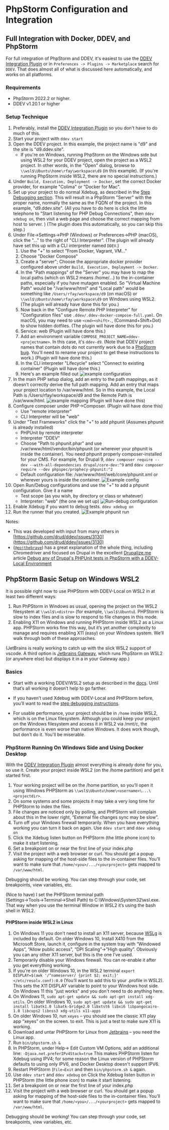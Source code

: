 # PhpStorm Configuration and Integration

## Full Integration with Docker, DDEV, and PhpStorm

For full integration of PhpStorm and DDEV, it's easiest to use the [DDEV Integration Plugin](https://plugins.jetbrains.com/plugin/18813-ddev-integration) or in `Preferences -> Plugins -> Marketplace` search for `DDEV`. That does almost all of what is discussed here automatically, and works on all platforms.

### Requirements

- PhpStorm 2022.2 or higher.
- DDEV v1.20.1 or higher

### Setup Technique

1. Preferably, install the [DDEV Integration Plugin](https://plugins.jetbrains.com/plugin/18813-ddev-integration) so you don't have to do much of this.
2. Start your project with `ddev start`
3. Open the DDEV project. In this example, the project name is "d9" and the site is "d9.ddev.site".
    - If you're on Windows, running PhpStorm on the Windows side but  using WSL2 for your DDEV project, open the project as a WSL2 project. In other words, in the "Open" dialog, browse to `\\wsl$\Ubuntu\home\rfay\workspace\d9` (in this example). (If you're running PhpStorm inside WSL2, there are no special instructions.)
4. Under `Build, Execution, Deployment -> Docker`, set the correct Docker provider, for example "Colima" or "Docker for Mac".
5. Set up your project to do normal Xdebug, as described in the [Step Debugging section](../debugging-profiling/step-debugging.md). This will result in a PhpStorm "Server" with the proper name, normally the same as the FQDN of the project. In this example, "d9.ddev.site". (All you have to do here is click the little telephone to "Start listening for PHP Debug Connections", then `ddev xdebug on`, then visit a web page and choose the correct mapping from host to server. ) (The plugin does this automatically, so you can skip this step.)
6. Under File→Settings→PHP (Windows) or Preferences→PHP (macOS), click the "..." to the right of "CLI Interpreter". (The plugin will already have set this up with a CLI interpreter named `DDEV`.)
    1. Use the "+" to select "From Docker, Vagrant, VM..."
    2. Choose "Docker Compose"
    3. Create a "server"; Choose the appropriate docker provider configured above under `Build, Execution, Deployment -> Docker`.
    4. In the "Path mappings" of the "Server" you may have to map the local paths (which on WSL2 means /home/...) to the in-container paths, especially if you have mutagen enabled. So "Virtual Machine Path" would be "/var/www/html" and "Local path" would be something like `/Users/rfay/workspace/d9` (on macOS) or `\\wsl$\Ubuntu\home\rfay\workspace\d9` on Windows using WSL2. (The plugin will already have done this for you.)
    5. Now back in the "Configure Remote PHP Interpreter" for "Configuration files" use `.ddev/.ddev-docker-compose-full.yaml`. On macOS, you may need to use `<cmd><shift>.`, (Command+Shift+Dot) to show hidden dotfiles. (The plugin will have done this for you.)
    6. Service: web (Plugin will have done this.)
    7. Add an environment variable `COMPOSE_PROJECT_NAME=ddev-<projectname>`. In this case, it's `ddev-d9`. (Note that DDEV project names that contain dots do not currently work due to a [PhpStorm bug](https://youtrack.jetbrains.com/issue/WI-63293). You'll need to rename your project to get these instructions to work.) (Plugin will have done this.)
    8. In the CLI interpreter "Lifecycle" select "Connect to existing container" (Plugin will have done this.)
    9. Here's an example filled out ![example configuration](images/cli_interpreter.png)
7. In the main PHP setup dialog, add an entry to the path mappings, as it doesn't correctly derive the full path mapping. Add an entry that maps your project location to /var/www/html. So in this example, the Local Path is /Users/rfay/workspace/d9 and the Remote Path is /var/www/html. ![example mapping](images/mapping.png) (Plugin will have done this)
8. Configure composer under PHP→Composer. (Plugin will have done this)
    - Use "remote interpreter"
    - CLI Interpreter will be "web"
9. Under "Test Frameworks" click the "+" to add phpunit (Assumes phpunit is already installed)
    - PHPUnit by remote interpreter
    - Interpreter "DDEV"
    - Choose "Path to phpunit.phar" and use /var/www/html/vendor/bin/phpunit (or wherever your phpunit is inside the container). You need phpunit properly composer-installed for your CMS. For example, for Drupal 9, `ddev composer require --dev --with-all-dependencies drupal/core-dev:^9`  and `ddev composer require --dev phpspec/prophecy-phpunit:^2`
    - Default configuration file: /var/www/html/web/core/phpunit.xml or wherever yours is inside the container.
   ![Example config](images/phpunit_setup.png)
10. Open Run/Debug configurations and use the "+" to add a phpunit configuration. Give it a name
    - Test scope (as you wish, by directory or class or whatever)
    - Interpreter: "web" (the one we set up)
   ![Run-debug configuration](images/run_debug_config.png)
11. Enable Xdebug if you want to debug tests. `ddev xdebug on`
12. Run the runner that you created. ![Example phpunit run](images/example_phpunit_run.png)

Notes:

- This was developed with input from many others in [https://github.com/drud/ddev/issues/3130](https://github.com/drud/ddev/issues/3130)
- ([`@eojthebrave`](https://www.drupal.org/u/eojthebrave)) has a great explanation of the whole thing, including Chromedriver and focused on Drupal in the excellent [Drupalize.me](http://drupalize.me) article [Debug any of Drupal's PHPUnit tests in PhpStorm with a DDEV-Local Environment](https://drupalize.me/blog/debug-any-drupals-phpunit-tests-phpstorm-ddev-local-environment)

## PhpStorm Basic Setup on Windows WSL2

It is possible right now to use PHPStorm with DDEV-Local on WSL2 in at least two different ways:

1. Run  PhPStorm in Windows as usual, opening the project on the WSL2 filesystem at `\\wsl$\<distro>`  (for example, `\\wsl$\Ubuntu`). PHPStorm is slow to index files and is slow to respond to file changes in this mode.
2. Enabling X11 on Windows and running PHPStorm inside WSL2 as a Linux app. PHPStorm works fine this way, but it’s yet another complexity to manage and requires enabling X11 (easy) on your Windows system.
We’ll walk through both of these approaches.

(JetBrains is really working to catch up with the slick WSL2 support of vscode. A third option is [Jetbrains Gateway](https://www.jetbrains.com/remote-development/gateway/), which runs PhpStorm on WSL2 (or anywhere else) but displays it in a in your Gateway app.)

### Basics

- Start with a working DDEV/WSL2 setup as described in the [docs](../install/ddev-installation.md). Until that’s all working it doesn’t help to go farther.

- If you haven’t used Xdebug with DDEV-Local and PHPStorm before, you’ll want to read the [step debugging instructions](../debugging-profiling/step-debugging.md).

- For usable performance, your project should be in `/home` inside WSL2, which is on the Linux filesystem. Although you could keep your project on the Windows filesystem and access it in WSL2 via /mnt/c, the performance is even worse than native Windows. It does work though, but don't do it. You'll be miserable.

### PhpStorm Running On Windows Side and Using Docker Desktop

With the [DDEV Integration Plugin](https://plugins.jetbrains.com/plugin/18813-ddev-integration) almost everything is already done for you, so use it. Create your project inside WSL2 (on the /home partition) and get it started first.

1. Your working project will be on the /home partition, so you’ll open it using Windows PHPStorm as `\\wsl$\Ubuntu\home\<username>\...\<projectdir>`.
2. On some systems and some projects it may take a very long time for PHPStorm to index the files.
3. File changes are noticed only by polling, and PHPStorm will complain about this in the lower right, “External file changes sync may be slow”.
4. Turn off your Windows firewall temporarily. When you have everything working you can turn it back on again.
Use `ddev start` and `ddev xdebug on`
5. Click the Xdebug listen button on PHPStorm (the little phone icon) to make it start listening.
6. Set a breakpoint on or near the first line of your index.php
7. Visit the project with a web browser or curl. You should get a popup asking for mapping of the host-side files to the in-container files. You’ll want to make sure that `/home/<you>/.../<yourproject>` gets mapped to `/var/www/html`.

Debugging should be working. You can step through your code, set breakpoints, view variables, etc.

(Nice to have) I set the PHPStorm terminal path (Settings→Tools→Terminal→Shell Path) to C:\Windows\System32\wsl.exe. That way when you use the terminal Window in WSL2 it’s using the bash shell in WSL2.

#### PHPStorm inside WSL2 in Linux

1. On Windows 11 you don't need to install an X11 server, because [WSLg](https://github.com/microsoft/wslg) is included by default. On older Windows 10, Install X410 from the Microsoft Store, launch it, configure in the system tray with “Windowed Apps”, “Allow public access”, “DPI Scaling”→”High quality”. Obviously you can any other X11 server, but this is the one I’ve used.
2. Temporarily disable your Windows firewall. You can re-enable it after you get everything working.
3. If you're on older Windows 10, in the WSL2 terminal `export DISPLAY=$(awk '/^nameserver/ {print $2; exit;}' </etc/resolv.conf):0.0` (You’ll want to add this to your .profile in WSL2). This sets the X11 DISPLAY variable to point to your Windows host side. On Windows 11 this "just works" and you don't need to do anything here.
4. On Windows 11, `sudo apt-get update && sudo apt-get install xdg-utils`. On older Windows 10, `sudo apt-get update && sudo apt-get install libatk1.0 libatk-bridge2.0 libxtst6 libxi6 libpangocairo-1.0 libcups2 libnss3 xdg-utils x11-apps`
5. On older Windows 10, run `xeyes` – you should see the classic X11 play app “xeyes” on the screen. <ctrl-c> to exit. This is just a test to make sure X11 is working.
6. Download and untar PHPStorm for Linux from [Jetbrains](https://www.jetbrains.com/phpstorm/download/#section=linux) – you need the Linux app.
7. Run `bin/phpstorm.sh &`
8. In PHPStorm, under Help→ Edit Custom VM Options, add an additional line: `-Djava.net.preferIPv4Stack=true` This makes PHPStorm listen for Xdebug using IPV4; for some reason the Linux version of PHPStorm defaults to using only IPV6, and Docker Desktop doesn't support IPV6.
9. Restart PHPStorm (`File→Exit` and then `bin/phpstorm.sh &` again.
10. Use `ddev start` and `ddev xdebug` on
Click the Xdebug listen button in PHPStorm (the little phone icon) to make it start listening.
11. Set a breakpoint on or near the first line of your index.php
12. Visit the project with a web browser or curl. You should get a popup asking for mapping of the host-side files to the in-container files. You’ll want to make sure that `/home/<you>/.../<yourproject>` gets mapped to `/var/www/html`.

Debugging should be working! You can step through your code, set breakpoints, view variables, etc.
